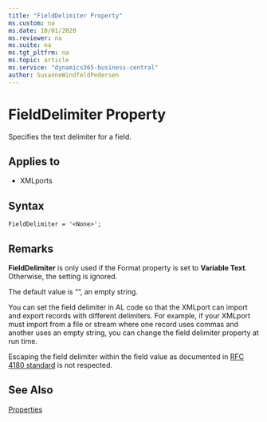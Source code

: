```yaml
---
title: "FieldDelimiter Property"
ms.custom: na
ms.date: 10/01/2020
ms.reviewer: na
ms.suite: na
ms.tgt_pltfrm: na
ms.topic: article
ms.service: "dynamics365-business-central"
author: SusanneWindfeldPedersen
---
```


# FieldDelimiter Property

Specifies the text delimiter for a field.  
  
## Applies to  
  
- XMLports  

## Syntax

```AL
FieldDelimiter = '<None>';
```
  
## Remarks  

**FieldDelimiter** is only used if the Format property is set to **Variable Text**. Otherwise, the setting is ignored.

The default value is “”, an empty string.    
  
You can set the field delimiter in AL code so that the XMLport can import and export records with different delimiters. For example, if your XMLport must import from a file or stream where one record uses commas and another uses an empty string, you can change the field delimiter property at run time.

Escaping the field delimiter within the field value as documented in [RFC 4180 standard](https://www.ietf.org/rfc/rfc4180.txt) is not respected.

## See Also  

[Properties](devenv-properties.md)
